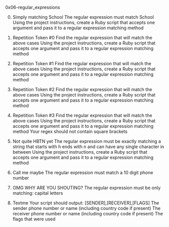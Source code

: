0x06-regular_expressions

0. Simply matching School
The regular expression must match School
Using the project instructions, create a Ruby script that accepts one argument and pass it to a regular expression matching method

1. Repetition Token #0
Find the regular expression that will match the above cases
Using the project instructions, create a Ruby script that accepts one argument and pass it to a regular expression matching method

2. Repetition Token #1
Find the regular expression that will match the above cases
Using the project instructions, create a Ruby script that accepts one argument and pass it to a regular expression matching method

3. Repetition Token #2
Find the regular expression that will match the above cases
Using the project instructions, create a Ruby script that accepts one argument and pass it to a regular expression matching method

4. Repetition Token #3
Find the regular expression that will match the above cases
Using the project instructions, create a Ruby script that accepts one argument and pass it to a regular expression matching method
Your regex should not contain square brackets

5. Not quite HBTN yet
The regular expression must be exactly matching a string that starts with h ends with n and can have any single character in between
Using the project instructions, create a Ruby script that accepts one argument and pass it to a regular expression matching method

6. Call me maybe
The regular expression must match a 10 digit phone number

7. OMG WHY ARE YOU SHOUTING?
The regular expression must be only matching: capital letters

8. Textme
Your script should output: [SENDER],[RECEIVER],[FLAGS]
The sender phone number or name (including country code if present)
The receiver phone number or name (including country code if present)
The flags that were used
